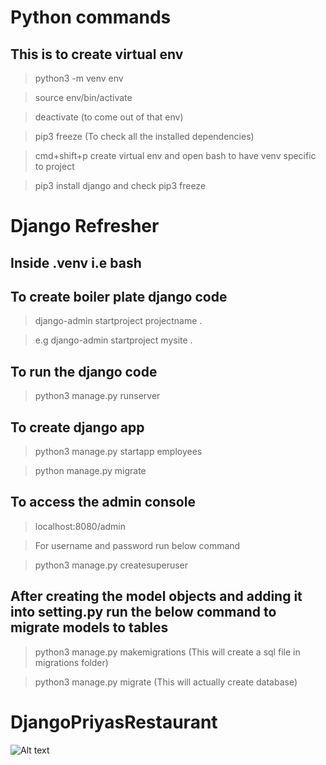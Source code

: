 # Python commands

## This is to create virtual env
> python3 -m venv env

> source env/bin/activate

> deactivate (to come out of that env)

> pip3 freeze (To check all the installed dependencies)

> cmd+shift+p create virtual env and open bash to have venv specific to project

> pip3 install django and check pip3 freeze


# Django Refresher

## Inside .venv i.e bash
## To create boiler plate django code
> django-admin startproject projectname .

> e.g django-admin startproject mysite .

## To run the django code
> python3 manage.py runserver

## To create django app
> python3 manage.py startapp employees

> python manage.py migrate

## To access the admin console
> localhost:8080/admin

> For username and password run below command

> python3 manage.py createsuperuser

## After creating the model objects and adding it into setting.py run the below command to migrate models to tables

> python3 manage.py makemigrations (This will create a sql file in migrations folder)

> python3 manage.py migrate (This will actually create database)



# DjangoPriyasRestaurant

![Alt text](assets/FoodOnline-Flowchart.png)